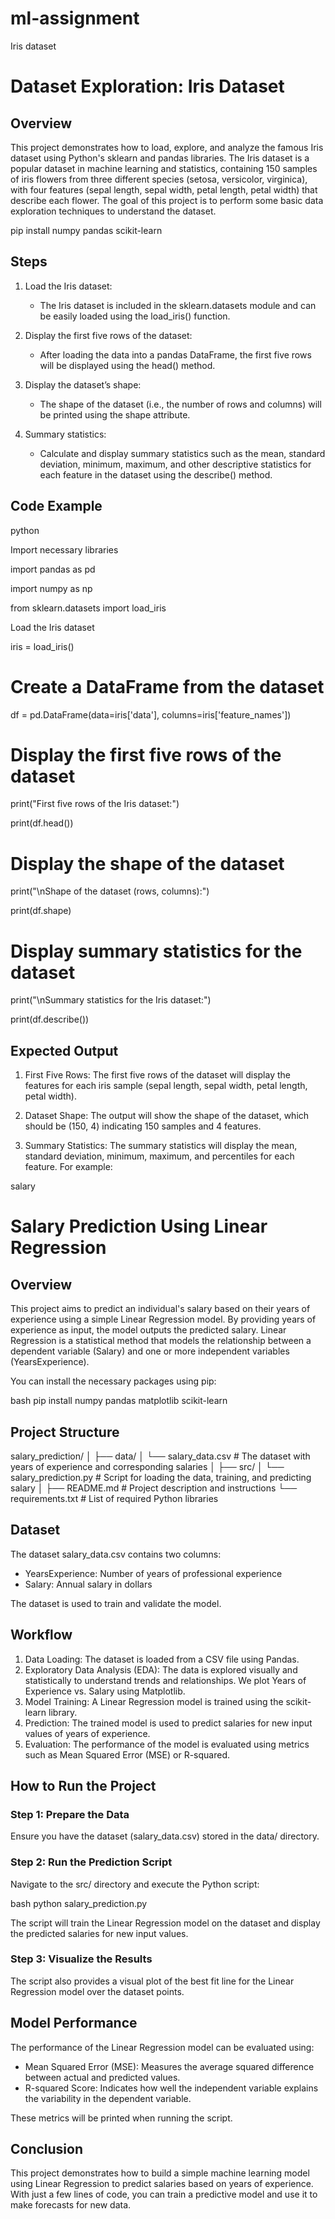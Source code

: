 # ml-assignment

Iris dataset 



# Dataset Exploration: Iris Dataset

## Overview

This project demonstrates how to load, explore, and analyze the famous Iris dataset using Python's sklearn and pandas libraries. The Iris dataset is a popular dataset in machine learning and statistics, containing 150 samples of iris flowers from three different species (setosa, versicolor, virginica), with four features (sepal length, sepal width, petal length, petal width) that describe each flower. The goal of this project is to perform some basic data exploration techniques to understand the dataset.


pip install numpy pandas scikit-learn


## Steps

1. Load the Iris dataset: 
   - The Iris dataset is included in the sklearn.datasets module and can be easily loaded using the load_iris() function.
   
2. Display the first five rows of the dataset: 
   - After loading the data into a pandas DataFrame, the first five rows will be displayed using the head() method.

3. Display the dataset’s shape: 
   - The shape of the dataset (i.e., the number of rows and columns) will be printed using the shape attribute.

4. Summary statistics: 
   - Calculate and display summary statistics such as the mean, standard deviation, minimum, maximum, and other descriptive statistics for each feature in the dataset using the describe() method.

## Code Example

python

Import necessary libraries

import pandas as pd

import numpy as np

from sklearn.datasets import load_iris

Load the Iris dataset

iris = load_iris()

# Create a DataFrame from the dataset
df = pd.DataFrame(data=iris['data'], columns=iris['feature_names'])

# Display the first five rows of the dataset
print("First five rows of the Iris dataset:")

print(df.head())

# Display the shape of the dataset
print("\nShape of the dataset (rows, columns):")

print(df.shape)

# Display summary statistics for the dataset
print("\nSummary statistics for the Iris dataset:")

print(df.describe())


## Expected Output

1. First Five Rows:
   The first five rows of the dataset will display the features for each iris sample (sepal length, sepal width, petal length, petal width).

2. Dataset Shape:
   The output will show the shape of the dataset, which should be (150, 4) indicating 150 samples and 4 features.

3. Summary Statistics:
   The summary statistics will display the mean, standard deviation, minimum, maximum, and percentiles for each feature. For example:


salary 

# Salary Prediction Using Linear Regression

## Overview

This project aims to predict an individual's salary based on their years of experience using a simple Linear Regression model. By providing years of experience as input, the model outputs the predicted salary. Linear Regression is a statistical method that models the relationship between a dependent variable (Salary) and one or more independent variables (YearsExperience).


You can install the necessary packages using pip:

bash
pip install numpy pandas matplotlib scikit-learn


## Project Structure


salary_prediction/
│
├── data/
│   └── salary_data.csv         # The dataset with years of experience and corresponding salaries
│
├── src/
│   └── salary_prediction.py    # Script for loading the data, training, and predicting salary
│
├── README.md                   # Project description and instructions
└── requirements.txt            # List of required Python libraries


## Dataset

The dataset salary_data.csv contains two columns:
- YearsExperience: Number of years of professional experience
- Salary: Annual salary in dollars

The dataset is used to train and validate the model.

## Workflow

1. Data Loading: The dataset is loaded from a CSV file using Pandas.
2. Exploratory Data Analysis (EDA): The data is explored visually and statistically to understand trends and relationships. We plot Years of Experience vs. Salary using Matplotlib.
3. Model Training: A Linear Regression model is trained using the scikit-learn library.
4. Prediction: The trained model is used to predict salaries for new input values of years of experience.
5. Evaluation: The performance of the model is evaluated using metrics such as Mean Squared Error (MSE) or R-squared.

## How to Run the Project

### Step 1: Prepare the Data
Ensure you have the dataset (salary_data.csv) stored in the data/ directory.

### Step 2: Run the Prediction Script
Navigate to the src/ directory and execute the Python script:

bash
python salary_prediction.py


The script will train the Linear Regression model on the dataset and display the predicted salaries for new input values.

### Step 3: Visualize the Results
The script also provides a visual plot of the best fit line for the Linear Regression model over the dataset points.


## Model Performance

The performance of the Linear Regression model can be evaluated using:
- Mean Squared Error (MSE): Measures the average squared difference between actual and predicted values.
- R-squared Score: Indicates how well the independent variable explains the variability in the dependent variable.

These metrics will be printed when running the script.

## Conclusion

This project demonstrates how to build a simple machine learning model using Linear Regression to predict salaries based on years of experience. With just a few lines of code, you can train a predictive model and use it to make forecasts for new data.
